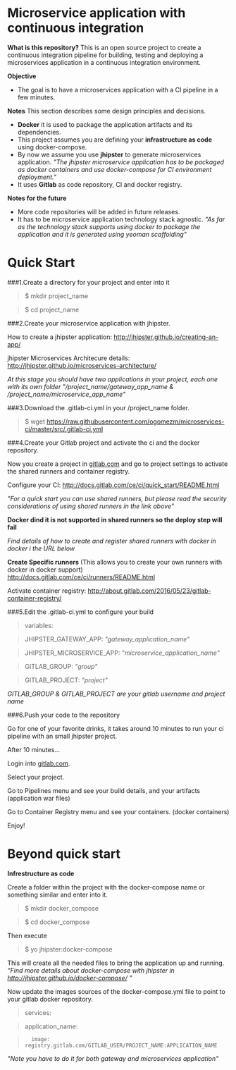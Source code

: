 # Microservice application with continuous integration

**What is this repository?**
This is an open source project to create a continuous integration pipeline for building, testing and deploying a microservices application in a continuous integration environment.

**Objective**
 - The goal is to have a microservices application with a CI pipeline in a few minutes.
 
**Notes**
This section describes some design principles and decisions.
 - **Docker** it is used to package the application artifacts and its dependencies.
 - This project assumes you are defining your **infrastructure as code** using docker-compose. 
 - By now we assume you use **jhipster** to generate microservices application.
    _"The jhipster microservice application has to be packaged as docker containers and use docker-compose for CI environment deployment."_
 - It uses **Gitlab** as code repository, CI and docker registry.

**Notes for the future**
 - More code repositories will be added in future releases.
 - It has to be microservice application technology stack agnostic. 
    _"As far as the technology stack supports using docker to package the application and it is generated using yeoman scaffolding"_

# Quick Start

###1.Create a directory for your project and enter into it

> $ mkdir project_name

> $ cd project_name

###2.Create your microservice application with jhipster.

How to create a jhipster application:
http://jhipster.github.io/creating-an-app/

jhipster Microservices Architecure details:
http://jhipster.github.io/microservices-architecture/

_At this stage you should have two applications in your project, each one with its own folder "/project_name/gateway_app_name & /project_name/microservice_app_name"_

###3.Download the .gitlab-ci.yml in your /project_name folder.

> $ wget https://raw.githubusercontent.com/ogomezm/microservices-ci/master/src/.gitlab-ci.yml

###4.Create your Gitlab project and activate the ci and the docker repository.

Now you create a project in [gitlab.com](https://gitlab.com/) and go to project settings to activate the shared runners and container registry.

Configure your CI:
http://docs.gitlab.com/ce/ci/quick_start/README.html

_"For a quick start you can use shared runners, but please read the security considerations of using shared runners in the link above"_

**Docker dind it is not supported in shared runners so the deploy step will fail**

_Find details of how to create and register shared runners with docker in docker i the URL below_

**Create Specific runners** 
(This allows you to create your own runners with docker in docker support)
http://docs.gitlab.com/ce/ci/runners/README.html

Activate container registry:
http://about.gitlab.com/2016/05/23/gitlab-container-registry/

###5.Edit the .gitlab-ci.yml to configure your build

>variables:

>  JHIPSTER_GATEWAY_APP: _"gateway_application_name"_

>  JHIPSTER_MICROSERVICE_APP: _"microservice_application_name"_

>  GITLAB_GROUP: _"group"_

>  GITLAB_PROJECT: _"project"_
  
_GITLAB_GROUP & GITLAB_PROJECT are your gitlab username and project name_

###6.Push your code to the repository 

Go for one of your favorite drinks, it takes around 10 minutes to run your ci pipeline with an small jhipster project.

After 10 minutes...

Login into [gitlab.com](https://gitlab.com/).

Select your project.

Go to Pipelines menu and see your build details, and your artifacts (application war files)

Go to Container Registry menu and see your containers.  (docker containers)

Enjoy!

# Beyond quick start

**Infrestructure as code**

Create a folder within the project with the docker-compose name or something similar and enter into it.

> $ mkdir docker_compose

> $ cd docker_compose

Then execute 

> $ yo jhipster:docker-compose

This will create all the needed files to bring the application up and running.
_"Find more details about docker-compose with jhipster in http://jhipster.github.io/docker-compose/ "_

Now update the images sources of the docker-compose.yml file to point to your gitlab docker repository.

> services:

>   application_name:

>       image: registry.gitlab.com/GITLAB_USER/PROJECT_NAME:APPLICATION_NAME

_"Note you have to do it for both gateway and microservices application"_
